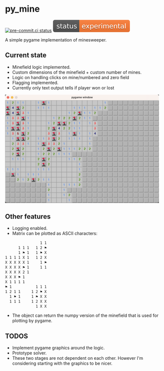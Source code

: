 # py_mine

[![pre-commit.ci status](https://results.pre-commit.ci/badge/github/DSuveges/py_mine/master.svg)](https://results.pre-commit.ci/latest/github/DSuveges/py_mine/master)
[![status: experimental](https://github.com/GIScience/badges/raw/master/status/experimental.svg)](https://github.com/GIScience/badges#experimental)

A simple pygame implementation of minesweeper.

## Current state

- Minefield logic implemented.
- Custom dimensions of the minefield + custom number of mines.
- Logic on handling clicks on mine/numbered and zero field
- Flagging implemented.
- Currently only text output tells if player won or lost

![Minefield with flag](screens/minefield_01.png)

## Other features

- Logging enabled.
- Matrix can be plotted as ASCII characters:

```text
                1 1
      1 1 1   1 2 ⚑
      1 ⚑ 1   1 ⚑ X
1 1 1 1 X 1   1 2 X
X X X X X 1     1 ⚑
X X X X ⚑ 1     1 1
X X X X 2 1
X X X ⚑ 1
X 1 1 1 1
⚑ 1           1 1 1
1 2 1 1     1 2 ⚑ X
  1 ⚑ 1     1 ⚑ X X
  1 1 1     1 2 X X
              1 X X
```

- The object can return the numpy version of the minefield that is used for plotting by pygame.

## TODOS

- Implement pygame graphics around the logic.
- Prototype solver.
- These two stages are not dependent on each other. However I'm considering starting with the graphics to be nicer.
